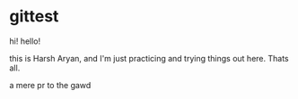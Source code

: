 # gittest

hi! hello!

this is Harsh Aryan, and I'm just practicing and trying things out here. 
Thats all.



a mere pr to the gawd
